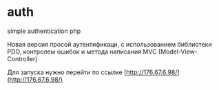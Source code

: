 # auth
simple authentication php  

Новая версия просой аутентификаци, с использованием библиотеки PDO, контролем ошибок и метода написания MVC (Model-View-Controller)

Для запуска нужно перейти по ссылке [http://176.67.6.98/](http://176.67.6.98/)
